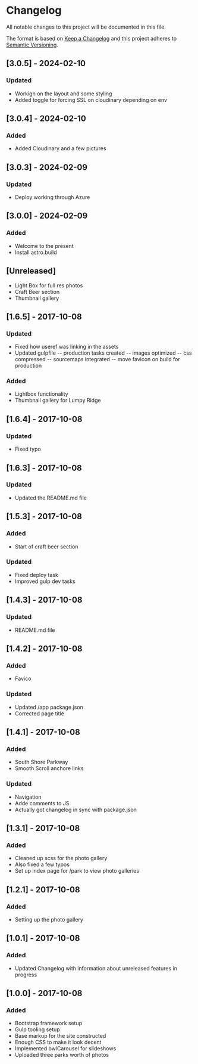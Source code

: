 # Changelog
All notable changes to this project will be documented in this file.

The format is based on [Keep a Changelog](http://keepachangelog.com/en/1.0.0/)
and this project adheres to [Semantic Versioning](http://semver.org/spec/v2.0.0.html).

## [3.0.5] - 2024-02-10
### Updated 
- Workign on the layout and some styling
- Added toggle for forcing SSL on cloudinary depending on env

## [3.0.4] - 2024-02-10
### Added 
- Added Cloudinary and a few pictures

## [3.0.3] - 2024-02-09
### Updated 
- Deploy working through Azure

## [3.0.0] - 2024-02-09
### Added 
- Welcome to the present
- Install astro.build

## [Unreleased]
- Light Box for full res photos
- Craft Beer section
- Thumbnail gallery

## [1.6.5] - 2017-10-08
### Updated 
- Fixed how useref was linking in the assets
- Updated gulpfile
-- production tasks created
-- images optimized
-- css compressed
-- sourcemaps integrated
-- move favicon on build for production

### Added
- Lightbox functionality
- Thumbnail gallery for Lumpy Ridge
 

## [1.6.4] - 2017-10-08
### Updated 
- Fixed typo 

## [1.6.3] - 2017-10-08
### Updated 
- Updated the README.md file 

## [1.5.3] - 2017-10-08
### Added
- Start of craft beer section 

### Updated 
- Fixed deploy task
- Improved gulp dev tasks

## [1.4.3] - 2017-10-08
### Updated 
- README.md file 

## [1.4.2] - 2017-10-08
### Added
- Favico

### Updated 
- Updated /app package.json
- Corrected page title

## [1.4.1] - 2017-10-08
### Added
- South Shore Parkway 
- Smooth Scroll anchore links

### Updated
- Navigation
- Adde comments to JS
- Actually got changelog in sync with package.json

## [1.3.1] - 2017-10-08
### Added
- Cleaned up scss for the photo gallery
- Also fixed a few typos
- Set up index page for /park to view photo galleries

## [1.2.1] - 2017-10-08
### Added
- Setting up the photo gallery

## [1.0.1] - 2017-10-08
### Added
- Updated Changelog with information about unreleased features in progress 

## [1.0.0] - 2017-10-08
### Added
- Bootstrap framework setup
- Gulp tooling setup
- Base markup for the site constructed
- Enough CSS to make it look decent
- Implemented owlCarousel for slideshows
- Uploaded three parks worth of photos
